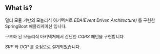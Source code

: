 ## What is?

멀티 모듈 기반의 모놀리식 아키텍쳐로 *EDA(Event Driven Architecture)* 를 구현한 SpringBoot 애플리케이션 입니다.


구조화 된 모놀리식 아키텍쳐에서 간단한 *CQRS* 패턴을 구현합니다.

*SRP* 와 *OCP* 를 중점으로 설계되었습니다.